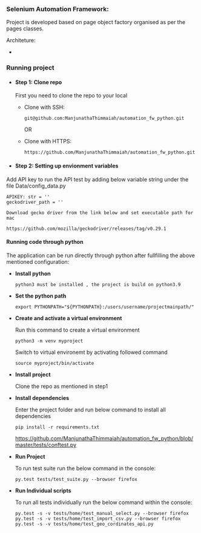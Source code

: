 
### Selenium Automation Framework:

Project is developed based on page object factory organised as per the pages classes.


Architeture:

- 

### **Running project**
- #### Step 1: Clone repo
    First you need to clone the repo to your local

    - Clone with SSH:
        ```
        git@github.com:ManjunathaThimmaiah/automation_fw_python.git
        ```
        OR

    - Clone with HTTPS:
        ```
        https://github.com/ManjunathaThimmaiah/automation_fw_python.git
        ```
- #### **Step 2: Setting up envionment variables**
  

Add API key to run the API test by adding below variable string under the file Data/config_data.py

    APIKEY: str = ''
    geckodriver_path = ''
    
    Download gecko driver from the link below and set executable path for mac
    
    https://github.com/mozilla/geckodriver/releases/tag/v0.29.1


    
#### **Running code through python**
The application can be run directly through python after fullfilling the above mentioned configuration:

- **Install python**

    ```
    python3 must be installed , the project is build on python3.9
    ```
 


- **Set the python path**

    ```
    export PYTHONPATH="${PYTHONPATH}:/users/username/projectmainpath/"
    ```
 

- **Create and activate a virtual environment**

    Run this command to create a virtual environment
    ```
    python3 -m venv myproject
    ```
    Switch to virtual environemt by activating followed command
    ```
    source myproject/bin/activate
    ```
    
- **Install project**

    Clone the repo as mentioned in step1

    
- **Install dependencies**

    Enter the project folder and run below command to install all dependencies
    ```
    pip install -r requirements.txt
    ```

  https://github.com/ManjunathaThimmaiah/automation_fw_python/blob/master/tests/conftest.py
- **Run Project** 

    To run test suite run the below command in the console:
    ```
    py.test tests/test_suite.py --browser firefox
    ```
    
- **Run Individual scripts** 

    To run all tests individually run the below command within the console:
    ```
    py.test -s -v tests/home/test_manual_select.py --browser firefox
    py.test -s -v tests/home/test_import_csv.py --browser firefox
    py.test -s -v tests/home/test_geo_cordinates_api.py
    
    ```

